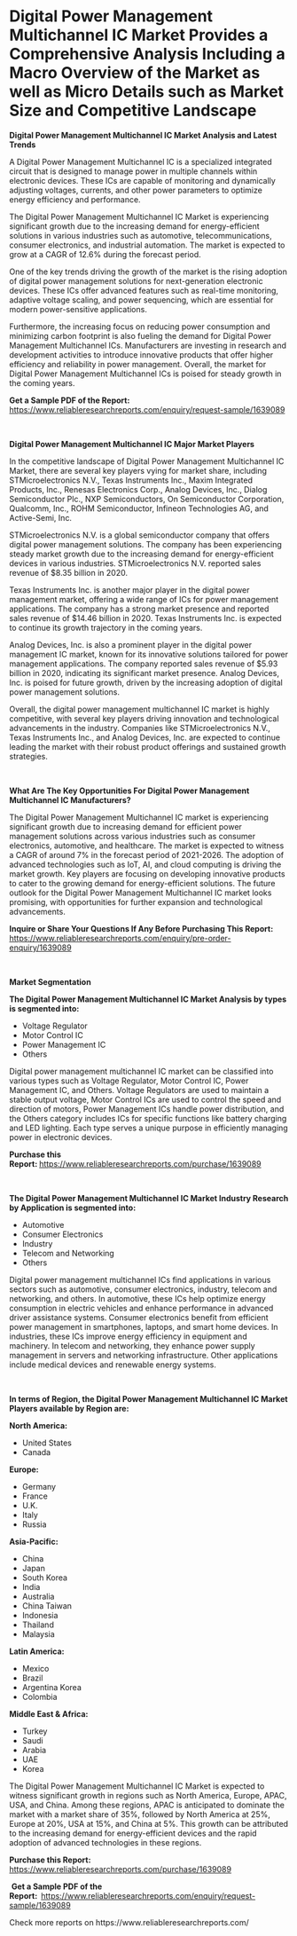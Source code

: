 <p><h1>Digital Power Management Multichannel IC Market Provides a Comprehensive Analysis Including a Macro Overview of the Market as well as Micro Details such as Market Size and Competitive Landscape</h1></p><p><strong>Digital Power Management Multichannel IC Market Analysis and Latest Trends</strong></p>
<p><p>A Digital Power Management Multichannel IC is a specialized integrated circuit that is designed to manage power in multiple channels within electronic devices. These ICs are capable of monitoring and dynamically adjusting voltages, currents, and other power parameters to optimize energy efficiency and performance.</p><p>The Digital Power Management Multichannel IC Market is experiencing significant growth due to the increasing demand for energy-efficient solutions in various industries such as automotive, telecommunications, consumer electronics, and industrial automation. The market is expected to grow at a CAGR of 12.6% during the forecast period.</p><p>One of the key trends driving the growth of the market is the rising adoption of digital power management solutions for next-generation electronic devices. These ICs offer advanced features such as real-time monitoring, adaptive voltage scaling, and power sequencing, which are essential for modern power-sensitive applications.</p><p>Furthermore, the increasing focus on reducing power consumption and minimizing carbon footprint is also fueling the demand for Digital Power Management Multichannel ICs. Manufacturers are investing in research and development activities to introduce innovative products that offer higher efficiency and reliability in power management. Overall, the market for Digital Power Management Multichannel ICs is poised for steady growth in the coming years.</p></p>
<p><strong>Get a Sample PDF of the Report:&nbsp;</strong> <a href="https://www.reliableresearchreports.com/enquiry/request-sample/1639089">https://www.reliableresearchreports.com/enquiry/request-sample/1639089</a></p>
<p>&nbsp;</p>
<p><strong>Digital Power Management Multichannel IC Major Market Players</strong></p>
<p><p>In the competitive landscape of Digital Power Management Multichannel IC Market, there are several key players vying for market share, including STMicroelectronics N.V., Texas Instruments Inc., Maxim Integrated Products, Inc., Renesas Electronics Corp., Analog Devices, Inc., Dialog Semiconductor Plc., NXP Semiconductors, On Semiconductor Corporation, Qualcomm, Inc., ROHM Semiconductor, Infineon Technologies AG, and Active-Semi, Inc.</p><p>STMicroelectronics N.V. is a global semiconductor company that offers digital power management solutions. The company has been experiencing steady market growth due to the increasing demand for energy-efficient devices in various industries. STMicroelectronics N.V. reported sales revenue of $8.35 billion in 2020.</p><p>Texas Instruments Inc. is another major player in the digital power management market, offering a wide range of ICs for power management applications. The company has a strong market presence and reported sales revenue of $14.46 billion in 2020. Texas Instruments Inc. is expected to continue its growth trajectory in the coming years.</p><p>Analog Devices, Inc. is also a prominent player in the digital power management IC market, known for its innovative solutions tailored for power management applications. The company reported sales revenue of $5.93 billion in 2020, indicating its significant market presence. Analog Devices, Inc. is poised for future growth, driven by the increasing adoption of digital power management solutions.</p><p>Overall, the digital power management multichannel IC market is highly competitive, with several key players driving innovation and technological advancements in the industry. Companies like STMicroelectronics N.V., Texas Instruments Inc., and Analog Devices, Inc. are expected to continue leading the market with their robust product offerings and sustained growth strategies.</p></p>
<p>&nbsp;</p>
<p><strong>What Are The Key Opportunities For Digital Power Management Multichannel IC Manufacturers?</strong></p>
<p><p>The Digital Power Management Multichannel IC market is experiencing significant growth due to increasing demand for efficient power management solutions across various industries such as consumer electronics, automotive, and healthcare. The market is expected to witness a CAGR of around 7% in the forecast period of 2021-2026. The adoption of advanced technologies such as IoT, AI, and cloud computing is driving the market growth. Key players are focusing on developing innovative products to cater to the growing demand for energy-efficient solutions. The future outlook for the Digital Power Management Multichannel IC market looks promising, with opportunities for further expansion and technological advancements.</p></p>
<p><strong>Inquire or Share Your Questions If Any Before Purchasing This Report:</strong> <a href="https://www.reliableresearchreports.com/enquiry/pre-order-enquiry/1639089">https://www.reliableresearchreports.com/enquiry/pre-order-enquiry/1639089</a></p>
<p>&nbsp;</p>
<p><strong>Market Segmentation</strong></p>
<p><strong>The Digital Power Management Multichannel IC Market Analysis by types is segmented into:</strong></p>
<p><ul><li>Voltage Regulator</li><li>Motor Control IC</li><li>Power Management IC</li><li>Others</li></ul></p>
<p><p>Digital power management multichannel IC market can be classified into various types such as Voltage Regulator, Motor Control IC, Power Management IC, and Others. Voltage Regulators are used to maintain a stable output voltage, Motor Control ICs are used to control the speed and direction of motors, Power Management ICs handle power distribution, and the Others category includes ICs for specific functions like battery charging and LED lighting. Each type serves a unique purpose in efficiently managing power in electronic devices.</p></p>
<p><strong>Purchase this Report:&nbsp;</strong><a href="https://www.reliableresearchreports.com/purchase/1639089">https://www.reliableresearchreports.com/purchase/1639089</a></p>
<p>&nbsp;</p>
<p><strong>The Digital Power Management Multichannel IC Market Industry Research by Application is segmented into:</strong></p>
<p><ul><li>Automotive</li><li>Consumer Electronics</li><li>Industry</li><li>Telecom and Networking</li><li>Others</li></ul></p>
<p><p>Digital power management multichannel ICs find applications in various sectors such as automotive, consumer electronics, industry, telecom and networking, and others. In automotive, these ICs help optimize energy consumption in electric vehicles and enhance performance in advanced driver assistance systems. Consumer electronics benefit from efficient power management in smartphones, laptops, and smart home devices. In industries, these ICs improve energy efficiency in equipment and machinery. In telecom and networking, they enhance power supply management in servers and networking infrastructure. Other applications include medical devices and renewable energy systems.</p></p>
<p>&nbsp;</p>
<p><strong>In terms of Region, the Digital Power Management Multichannel IC Market Players available by Region are:</strong></p>
<p>
    <p> <strong> North America: </strong>
        <ul>
            <li>United States</li>
            <li>Canada</li>
        </ul>
        </p> 
    <p> <strong> Europe: </strong>
        <ul>
            <li>Germany</li>
            <li>France</li>
            <li>U.K.</li>
            <li>Italy</li>
            <li>Russia</li>
        </ul>
        </p> 
    <p> <strong> Asia-Pacific: </strong>
        <ul>
            <li>China</li>
            <li>Japan</li>
            <li>South Korea</li>
            <li>India</li>
            <li>Australia</li>
            <li>China Taiwan</li>
            <li>Indonesia</li>
            <li>Thailand</li>
            <li>Malaysia</li>
        </ul>
        </p> 
    <p> <strong> Latin America: </strong>
        <ul>
            <li>Mexico</li>
            <li>Brazil</li>
            <li>Argentina Korea</li>
            <li>Colombia</li>
        </ul>
        </p> 
    <p> <strong> Middle East & Africa: </strong>
        <ul>
            <li>Turkey</li>
            <li>Saudi</li>
            <li>Arabia</li>
            <li>UAE</li>
            <li>Korea</li>
        </ul>
    </p>
    </p>
<p><p>The Digital Power Management Multichannel IC Market is expected to witness significant growth in regions such as North America, Europe, APAC, USA, and China. Among these regions, APAC is anticipated to dominate the market with a market share of 35%, followed by North America at 25%, Europe at 20%, USA at 15%, and China at 5%. This growth can be attributed to the increasing demand for energy-efficient devices and the rapid adoption of advanced technologies in these regions.</p></p>
<p><strong>Purchase this Report: </strong><a href="https://www.reliableresearchreports.com/purchase/1639089">https://www.reliableresearchreports.com/purchase/1639089</a></p>
<p>&nbsp;<strong>Get a Sample PDF of the Report:&nbsp;&nbsp;</strong><a href="https://www.reliableresearchreports.com/enquiry/request-sample/1639089">https://www.reliableresearchreports.com/enquiry/request-sample/1639089</a></p>
<p><strong></strong></p>
<p>Check more reports on https://www.reliableresearchreports.com/</p>